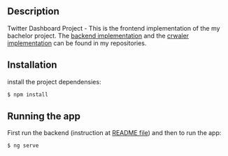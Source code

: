 
## Description

Twitter Dashboard Project - This is the frontend implementation of the my bachelor project. The [backend implementation](https://github.com/MahsaBazzaz/twitter-dashboard-api-gateway) and the [crwaler implementation](https://github.com/MahsaBazzaz/twitter-crawler-microservice) can be found in my repositories.

## Installation
install the project dependensies:
```bash
$ npm install
```

## Running the app
First run the backend (instruction at [README file](https://github.com/MahsaBazzaz/twitter-dashboard-api-gateway/blob/master/README.md)) and then to run the app:
```bash
$ ng serve
```

